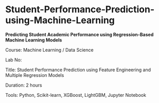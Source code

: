 # Student-Performance-Prediction-using-Machine-Learning
**Predicting Student Academic Performance using Regression-Based Machine Learning Models**

Course: Machine Learning / Data Science

Lab No: 

Title: Student Performance Prediction using Feature Engineering and Multiple Regression Models

Duration: 2 hours

Tools: Python, Scikit-learn, XGBoost, LightGBM, Jupyter Notebook


